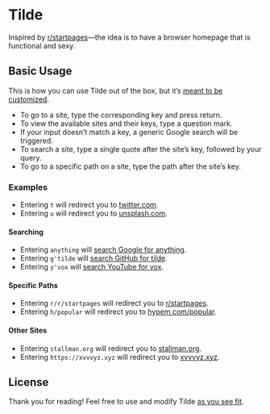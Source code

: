 # Tilde

Inspired by [r/startpages](https://www.reddit.com/r/startpages)&mdash;the idea
is to have a browser homepage that is functional and sexy.

## Basic Usage

This is how you can use Tilde out of the box, but it&rsquo;s
[meant to be customized](index.html).

- To go to a site, type the corresponding key and press return.
- To view the available sites and their keys, type a question mark.
- If your input doesn&rsquo;t match a key, a generic Google search will be
  triggered.
- To search a site, type a single quote after the site&rsquo;s key, followed by
  your query.
- To go to a specific path on a site, type the path after the site&rsquo;s key.

### Examples

- Entering `t` will redirect you to [twitter.com](https://twitter.com/home).
- Entering `u` will redirect you to [unsplash.com](https://unsplash.com/images).

#### Searching

- Entering `anything` will
  [search Google for anything](https://www.google.com/search?q=anything).
- Entering `g'tilde` will
  [search GitHub for tilde](https://github.com/search?q=tilde).
- Entering `y'vox` will
  [search YouTube for vox](https://www.youtube.com/results?search_query=vox).

#### Specific Paths

- Entering `r/r/startpages` will redirect you to
  [r/startpages](https://www.reddit.com/r/startpages).
- Entering `h/popular` will redirect you to
  [hypem.com/popular](http://hypem.com/popular).

#### Other Sites

- Entering `stallman.org` will redirect you to
  [stallman.org](http://stallman.org/).
- Entering `https://xvvvyz.xyz` will redirect you to
  [xvvvyz.xyz](https://xvvvyz.xyz).

## License

Thank you for reading! Feel free to use and modify Tilde
[as you see fit](UNLICENSE).
